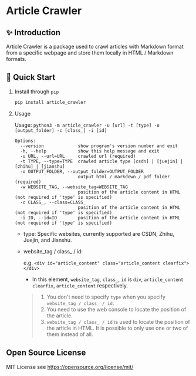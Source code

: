# Article Crawler

## ✨ Introduction

Article Crawler is a package used to crawl articles with Markdown format from a specific webpage and store them locally in HTML / Markdown formats.

## 🚀 Quick Start

1. Install through `pip`

    ```python
    pip install article_crawler
    ```
2. Usage

    Usage: `python3 -m article_crawler -u [url] -t [type] -o [output_folder] -c [class_] -i [id]`

    ```
    Options:
      --version             show program's version number and exit
      -h, --help            show this help message and exit
      -u URL, --url=URL     crawled url (required)
      -t TYPE, --type=TYPE  crawled article type [csdn] | [juejin] | [zhihu] | [jianshu]
      -o OUTPUT_FOLDER, --output_folder=OUTPUT_FOLDER
                            output html / markdown / pdf folder (required)
      -w WEBSITE_TAG, --website_tag=WEBSITE_TAG
                            position of the article content in HTML (not required if 'type' is specified)
      -c CLASS_, --class=CLASS_
                            position of the article content in HTML (not required if 'type' is specified)
      -i ID, --id=ID        position of the article content in HTML (not required if 'type' is specified)
    ```
    - type: Specific websites, currently supported are CSDN, Zhihu, Juejin, and Jianshu.
    - website_tag / class_ / id:
   
      e.g. `<div id="article_content" class="article_content clearfix"></div>`
   
      - In this element, `website_tag`, `class_`, `id` is `div`, `article_content clearfix`, `article_content` respectively.
      
      > 1. You don't need to specify `type` when you specify `website_tag / class_ / id`.
      > 2. You need to use the web console to locate the position of the article.
      > 3. `website_tag / class_ / id` is used to locate the position of the article in HTML. It is possible to only use one or two of them instead of all.

## Open Source License

MIT License see https://opensource.org/license/mit/
       
